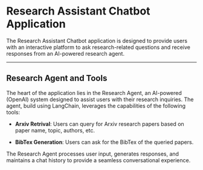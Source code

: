 # Research Assistant Chatbot Application

The Research Assistant Chatbot application is designed to provide users with an interactive platform to ask research-related questions and receive responses from an AI-powered research agent. 

---

## Research Agent and Tools

The heart of the application lies in the Research Agent, an AI-powered (OpenAI) system designed to assist users with their research inquiries. The agent, build using LangChain, leverages the capabilities of the following tools:

- **Arxiv Retrival**: Users can query for Arxiv research papers based on paper name, topic, authors, etc. 

- **BibTex Generation**:  Users can ask for the BibTex of the queried papers.

The Research Agent processes user input, generates responses, and maintains a chat history to provide a seamless conversational experience.
